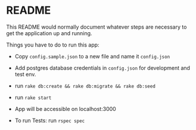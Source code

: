 # README

This README would normally document whatever steps are necessary to get the
application up and running.

Things you have to do to run this app:

* Copy `config.sample.json` to a new file and name it `config.json`

* Add postgres database credentials in `config.json` for development and test env.

* run `rake db:create && rake db:migrate && rake db:seed`

* run `rake start`

* App will be accessible on localhost:3000

* To run Tests: run `rspec spec`
